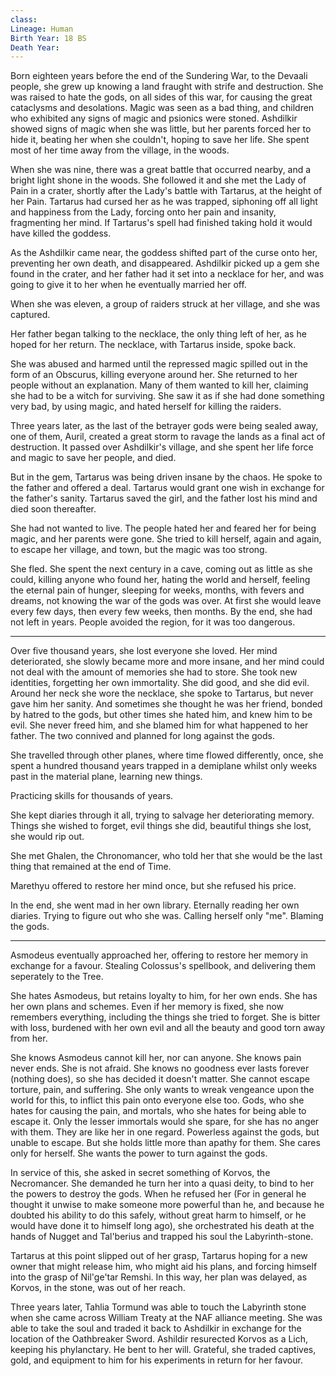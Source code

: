 ```yaml
---
class: 
Lineage: Human
Birth Year: 18 BS
Death Year:
---
```

Born eighteen years before the end of the Sundering War, to the Devaali people, she grew up knowing a land fraught with strife and destruction. She was raised to hate the gods, on all sides of this war, for causing the great cataclysms and desolations. Magic was seen as a bad thing, and children who exhibited any signs of magic and psionics were stoned. Ashdilkir showed signs of magic when she was little, but her parents forced her to hide it, beating her when she couldn't, hoping to save her life. She spent most of her time away from the village, in the woods. 

When she was nine, there was a great battle that occurred nearby, and a bright light shone in the woods. She followed it and she met the Lady of Pain in a crater, shortly after the Lady's battle with Tartarus, at the height of her Pain. Tartarus had cursed her as he was trapped, siphoning off all light and happiness from the Lady, forcing onto her pain and insanity, fragmenting her mind. If Tartarus's spell had finished taking hold it would have killed the goddess.

As the Ashdilkir came near, the goddess shifted part of the curse onto her, preventing her own death, and disappeared. Ashdilkir picked up a gem she found in the crater, and her father had it set into a necklace for her, and was going to give it to her when he eventually married her off.

When she was eleven, a group of raiders struck at her village, and she was captured. 

Her father began talking to the necklace, the only thing left of her, as he hoped for her return. The necklace, with Tartarus inside, spoke back.

She was abused and harmed until the repressed magic spilled out in the form of an Obscurus, killing everyone around her. She returned to her people without an explanation. Many of them wanted to kill her, claiming she had to be a witch for surviving. She saw it as if she had done something very bad, by using magic, and hated herself for killing the raiders. 

Three years later, as the last of the betrayer gods were being sealed away, one of them, Auril, created a great storm to ravage the lands as a final act of destruction. It passed over Ashdilkir's village, and she spent her life force and magic to save her people, and died.

But in the gem, Tartarus was being driven insane by the chaos. He spoke to the father and offered a deal. Tartarus would grant one wish in exchange for the father's sanity. Tartarus saved the girl, and the father lost his mind and died soon thereafter.

She had not wanted to live. The people hated her and feared her for being magic, and her parents were gone. She tried to kill herself, again and again, to escape her village, and town, but the magic was too strong.

She fled. She spent the next century in a cave, coming out as little as she could, killing anyone who found her, hating the world and herself, feeling the eternal pain of hunger, sleeping for weeks, months, with fevers and dreams, not knowing the war of the gods was over. At first she would leave every few days, then every few weeks, then months. By the end, she had not left in years. People avoided the region, for it was too dangerous.

---


Over five thousand years, she lost everyone she loved. Her mind deteriorated, she slowly became more and more insane, and her mind could not deal with the amount of memories she had to store. She took new identities, forgetting her own immortality. She did good, and she did evil. Around her neck she wore the necklace, she spoke to Tartarus, but never gave him her sanity. And sometimes she thought he was her friend, bonded by hatred to the gods, but other times she hated him, and knew him to be evil. She never freed him, and she blamed him for what happened to her father. The two connived and planned for long against the gods.

She travelled through other planes, where time flowed differently, once, she spent a hundred thousand years trapped in a demiplane whilst only weeks past in the material plane, learning new things.

Practicing skills for thousands of years.

She kept diaries through it all, trying to salvage her deteriorating memory. Things she wished to forget, evil things she did, beautiful things she lost, she would rip out. 

She met Ghalen, the Chronomancer, who told her that she would be the last thing that remained at the end of Time.

Marethyu offered to restore her mind once, but she refused his price.

In the end, she went mad in her own library. Eternally reading her own diaries. Trying to figure out who she was. Calling herself only "me". Blaming the gods.

---

Asmodeus eventually approached her, offering to restore her memory in exchange for a favour. Stealing Colossus's spellbook, and delivering them seperately to the Tree. 

She hates Asmodeus, but retains loyalty to him, for her own ends. She has her own plans and schemes. Even if her memory is fixed, she now remembers everything, including the things she tried to forget. She is bitter with loss, burdened with her own evil and all the beauty and good torn away from her. 

She knows Asmodeus cannot kill her, nor can anyone. She knows pain never ends. She is not afraid. She knows no goodness ever lasts forever (nothing does), so she has decided it doesn't matter. She cannot escape torture, pain, and suffering. She only wants to wreak vengeance upon the world for this, to inflict this pain onto everyone else too. Gods, who she hates for causing the pain, and mortals, who she hates for being able to escape it. Only the lesser immortals would she spare, for she has no anger with them. They are like her in one regard. Powerless against the gods, but unable to escape. But she holds little more than apathy for them. She cares only for herself. She wants the power to turn against the gods.

In service of this, she asked in secret something of Korvos, the Necromancer. She demanded he turn her into a quasi deity, to bind to her the powers to destroy the gods. When he refused her (For in general he thought it unwise to make someone more powerful than he, and because he doubted his ability to do this safely, without great harm to himself, or he would have done it to himself long ago), she orchestrated his death at the hands of Nugget and Tal'berius and trapped his soul the Labyrinth-stone.

Tartarus at this point slipped out of her grasp, Tartarus hoping for a new owner that might release him, who might aid his plans, and forcing himself into the grasp of Nil'ge'tar Remshi. In this way, her plan was delayed, as Korvos, in the stone, was out of her reach.

Three years later, Tahlia Tormund was able to touch the Labyrinth stone when she came across William Treaty at the NAF alliance meeting. She was able to take the soul and traded it back to Ashdilkir in exchange for the location of the Oathbreaker Sword. Ashildir resurected Korvos as a Lich, keeping his phylanctary. He bent to her will. Grateful, she traded captives, gold, and equipment to him for his experiments in return for her favour.